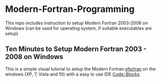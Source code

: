 # Modern-Fortran-Programming
This repo includes instruction to setup Modern Fortran 2003-2008 on Windows (can be used for operating system, 
if suitable executables are setup)

## Ten Minutes to Setup Modern Fortran 2003 - 2008 on Windows
This is a simple visual tutorial to setup the Modern Fortran [gfortran](https://gcc.gnu.org/wiki/GFortran) on the windows (XP, 7, Vista and 10)
with a easy to use IDE [Code::Blocks](http://www.codeblocks.org/)
